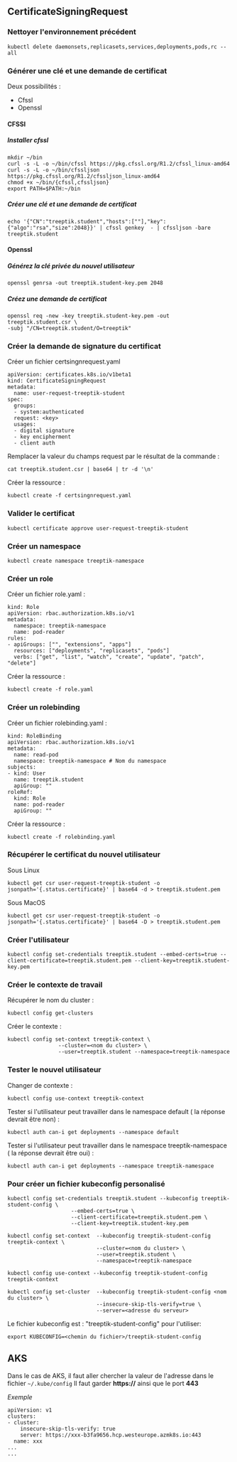 ## CertificateSigningRequest

### Nettoyer l'environnement précédent

`kubectl delete daemonsets,replicasets,services,deployments,pods,rc --all`

### Générer une clé et une demande de certificat

Deux possibilités :
- Cfssl
- Openssl

#### CFSSl

##### Installer cfssl

```
mkdir ~/bin
curl -s -L -o ~/bin/cfssl https://pkg.cfssl.org/R1.2/cfssl_linux-amd64
curl -s -L -o ~/bin/cfssljson https://pkg.cfssl.org/R1.2/cfssljson_linux-amd64
chmod +x ~/bin/{cfssl,cfssljson}
export PATH=$PATH:~/bin
```

##### Créer une clé et une demande de certificat

```
echo '{"CN":"treeptik.student","hosts":[""],"key":{"algo":"rsa","size":2048}}' | cfssl genkey  - | cfssljson -bare treeptik.student
```

#### Openssl

##### Générez la clé privée du nouvel utilisateur

```
openssl genrsa -out treeptik.student-key.pem 2048
```

##### Créez une demande de certificat

```
openssl req -new -key treeptik.student-key.pem -out treeptik.student.csr \
-subj "/CN=treeptik.student/O=treeptik"
```

### Créer la demande de signature du certificat

Créer un fichier certsingnrequest.yaml 
```
apiVersion: certificates.k8s.io/v1beta1
kind: CertificateSigningRequest
metadata:
  name: user-request-treeptik-student
spec:
  groups:
  - system:authenticated
  request: <key>
  usages:
  - digital signature
  - key encipherment
  - client auth
```

Remplacer la valeur du champs request par le résultat de la commande : 
```
cat treeptik.student.csr | base64 | tr -d '\n'
```

Créer la ressource :
```
kubectl create -f certsingnrequest.yaml
```

### Valider le certificat

```
kubectl certificate approve user-request-treeptik-student
```

### Créer un namespace

```
kubectl create namespace treeptik-namespace
```

### Créer un role

Créer un fichier role.yaml :
```
kind: Role
apiVersion: rbac.authorization.k8s.io/v1
metadata:
  namespace: treeptik-namespace
  name: pod-reader
rules:
- apiGroups: ["", "extensions", "apps"]
  resources: ["deployments", "replicasets", "pods"]
  verbs: ["get", "list", "watch", "create", "update", "patch", "delete"]
```

Créer la ressource :
```
kubectl create -f role.yaml
```

### Créer un rolebinding

Créer un fichier rolebinding.yaml :
```
kind: RoleBinding
apiVersion: rbac.authorization.k8s.io/v1
metadata:
  name: read-pod
  namespace: treeptik-namespace # Nom du namespace
subjects:
- kind: User
  name: treeptik.student
  apiGroup: ""
roleRef:
  kind: Role 
  name: pod-reader
  apiGroup: ""
```

Créer la ressource :
```
kubectl create -f rolebinding.yaml
```

### Récupérer le certificat du nouvel utilisateur

Sous Linux
```
kubectl get csr user-request-treeptik-student -o jsonpath='{.status.certificate}' | base64 -d > treeptik.student.pem
```

Sous MacOS
```
kubectl get csr user-request-treeptik-student -o jsonpath='{.status.certificate}' | base64 -D > treeptik.student.pem
```


### Créer l'utilisateur 

```
kubectl config set-credentials treeptik.student --embed-certs=true --client-certificate=treeptik.student.pem --client-key=treeptik.student-key.pem
```

### Créer le contexte de travail

Récupérer le nom du cluster :
```
kubectl config get-clusters
```

Créer le contexte :
```
kubectl config set-context treeptik-context \
                --cluster=<nom du cluster> \
                --user=treeptik.student --namespace=treeptik-namespace
```

### Tester le nouvel utilisateur 

Changer de contexte :
```
kubectl config use-context treeptik-context
```

Tester si l'utilisateur peut travailler dans le namespace default ( la réponse devrait être non) :
```
kubectl auth can-i get deployments --namespace default
```

Tester si l'utilisateur peut travailler dans le namespace treeptik-namespace ( la réponse devrait être oui) :
```
kubectl auth can-i get deployments --namespace treeptik-namespace
```

### Pour créer un fichier kubeconfig personalisé

```
kubectl config set-credentials treeptik.student --kubeconfig treeptik-student-config \
                    --embed-certs=true \
                    --client-certificate=treeptik.student.pem \
                    --client-key=treeptik.student-key.pem
```

```
kubectl config set-context  --kubeconfig treeptik-student-config treeptik-context \
                            --cluster=<nom du cluster> \
                            --user=treeptik.student \
                            --namespace=treeptik-namespace
```

```
kubectl config use-context --kubeconfig treeptik-student-config treeptik-context
```

```
kubectl config set-cluster  --kubeconfig treeptik-student-config <nom du cluster> \
                            --insecure-skip-tls-verify=true \
                            --server=<adresse du serveur>
```

Le fichier kubeconfig est : "treeptik-student-config" pour l'utiliser:
```
export KUBECONFIG=<chemin du fichier>/treeptik-student-config
```

## AKS

Dans le cas de AKS, il faut aller chercher la valeur de l'adresse dans le fichier `~/.kube/config`
Il faut garder **https://** ainsi que le port **443**

*Exemple*
```
apiVersion: v1
clusters:
- cluster:
    insecure-skip-tls-verify: true
    server: https://xxx-b3fa9656.hcp.westeurope.azmk8s.io:443
  name: xxx
...
...
```

